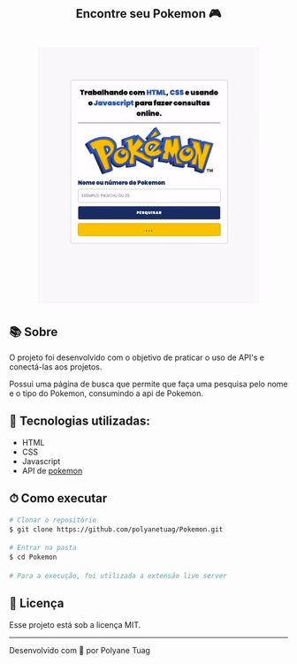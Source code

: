 <h2 align="center"> Encontre seu Pokemon 🎮</h2>

<h1 align="center">
    <img width= '400' src="./assets/gifPokemon.gif"> 
</h1>


## 📚 Sobre

O projeto foi desenvolvido com o objetivo de praticar o uso de API's e conectá-las aos projetos.

Possui uma página de busca que permite que faça uma pesquisa pelo nome e o tipo do Pokemon, consumindo a api de Pokemon.

## 🚀 Tecnologias utilizadas:

- HTML
- CSS
- Javascript
- API de <a href='https://pokeapi.co'>pokemon</a>

## ⏱ Como executar

```bash
# Clonar o repositório
$ git clone https://github.com/polyanetuag/Pokemon.git

# Entrar na pasta
$ cd Pokemon

# Para a execução, foi utilizada a extensão live server

```

## 📝 Licença

Esse projeto está sob a licença MIT.

---

Desenvolvido com 💜 por Polyane Tuag
